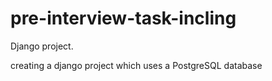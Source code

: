 # pre-interview-task-incling
Django project.


creating a django project which uses a PostgreSQL database
